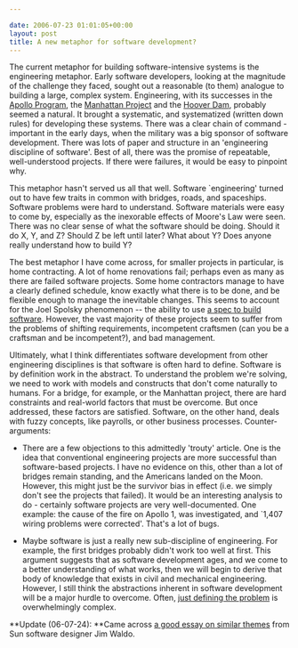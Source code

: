 ```yaml
---

date: 2006-07-23 01:01:05+00:00
layout: post
title: A new metaphor for software development?
---
```


The current metaphor for building software-intensive systems is the engineering metaphor. Early software developers, looking at the magnitude of the challenge they faced, sought out a reasonable (to them) analogue to building a large, complex system. Engineering, with its successes in the [Apollo Program](http://en.wikipedia.org/wiki/Apollo_program), the [Manhattan Project](http://en.wikipedia.org/wiki/Manhattan_Project) and the [Hoover Dam](http://www.flickr.com/photos/neilernst/42406506/in/set-928933/), probably seemed a natural. It brought a systematic, and systematized (written down rules) for developing these systems. There was a clear chain of command - important in the early days, when the military was a big sponsor of software development. There was lots of paper and structure in an 'engineering discipline of software'. Best of all, there was the promise of repeatable, well-understood projects. If there were failures, it would be easy to pinpoint why.

This metaphor hasn't served us all that well. Software `engineering' turned out to have few traits in common with bridges, roads, and spaceships. Software problems were hard to understand. Software materials were easy to come by, especially as the inexorable effects of Moore's Law were seen. There was no clear sense of what the software should be doing.  Should it do X, Y, and Z? Should Z be left until later? What about Y? Does anyone really understand how to build Y?

The best metaphor I have come across, for smaller projects in particular, is home contracting. A lot of home renovations fail; perhaps even as many as there are failed software projects. Some home contractors manage to have a clearly defined schedule, know exactly what there is to be done, and be flexible enough to manage the inevitable changes. This seems to account for the Joel Spolsky phenomenon -- the ability to use [a spec to build software](http://www.joelonsoftware.com/articles/fog0000000036.html). However, the vast majority of these projects seem to suffer from the problems of shifting requirements, incompetent craftsmen (can you be a craftsman and be incompetent?), and bad management.

Ultimately, what I think differentiates software development from other engineering disciplines is that software is often hard to define. Software is by definition work in the abstract. To understand the problem we're solving, we need to work with models and constructs that don't come naturally to humans. For a bridge, for example, or the Manhattan project, there are hard constraints and real-world factors that must be overcome. But once addressed, these factors are satisfied. Software, on the other hand, deals with fuzzy concepts, like payrolls, or other business processes.
Counter-arguments:



	
  * There are a few objections to this admittedly 'trouty' article. One is the idea that conventional engineering projects are more successful than software-based projects. I have no evidence on this, other than a lot of bridges remain standing, and the Americans landed on the Moon. However, this might just be the survivor bias in effect (i.e. we simply don't see the projects that failed). It would be an interesting analysis to do - certainly software projects are very well-documented. One example: the cause of the fire on Apollo 1, was investigated, and `1,407 wiring problems were corrected'.  That's a lot of bugs.

	
  * Maybe software is just a really new sub-discipline of engineering. For example, the first bridges probably didn't work too well at first. This argument suggests that as software development ages, and we come to a better understanding of what works, then we will begin to derive that body of knowledge that exists in civil and mechanical engineering. However, I still think the abstractions inherent in software development will be a major hurdle to overcome. Often, [just defining the problem](http://en.wikipedia.org/wiki/Wicked_problems) is overwhelmingly complex.


**Update (06-07-24): **Came across [a good essay on similar themes](http://www.artima.com/weblogs/viewpost.jsp?thread=7600) from Sun software designer Jim Waldo.


